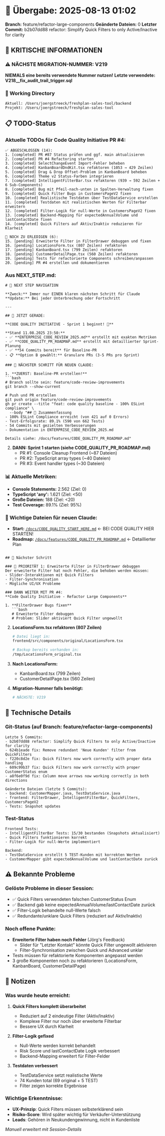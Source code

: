 # 🤝 Übergabe: 2025-08-13 01:02
**Branch:** feature/refactor-large-components
**Geänderte Dateien:** 0
**Letzter Commit:** b2b07dd88 refactor: Simplify Quick Filters to only Active/Inactive for clarity

## 🚨 KRITISCHE INFORMATIONEN

### ⚠️ NÄCHSTE MIGRATION-NUMMER: V219
**NIEMALS eine bereits verwendete Nummer nutzen!**
**Letzte verwendete: V218__fix_audit_trail_trigger.sql**

### 📍 Working Directory
```
Aktuell: /Users/joergstreeck/freshplan-sales-tool/backend
Projekt: /Users/joergstreeck/freshplan-sales-tool
```

## 📋 TODO-Status

### Aktuelle TODOs für Code Quality Initiative PR #4:
```
✅ ABGESCHLOSSEN (14):
1. [completed] PR #87 Status prüfen und ggf. main aktualisieren
2. [completed] PR #4 Refactoring starten
3. [completed] SelectChangeEvent Import-Fehler beheben
4. [completed] KanbanBoardDndKit.tsx refaktoren (1053 → 429 Zeilen)
5. [completed] Drag & Drop Offset-Problem in KanbanBoard beheben
6. [completed] Theme v2 Status-Farben integrieren
7. [completed] IntelligentFilterBar.tsx refaktoren (939 → 592 Zeilen + 6 Sub-Components)
8. [completed] Bug mit Pfeil-nach-unten in Spalten-Verwaltung fixen
9. [completed] Quick Filter Bugs in CustomersPageV2 fixen
10. [completed] Realistische Testdaten über TestDataService erstellen
11. [completed] Testdaten mit realistischen Werten für Filterbar erweitern
12. [completed] Filter-Logik für null-Werte in CustomersPageV2 fixen
13. [completed] Backend-Mapping für expectedAnnualVolume und lastContactDate fixen
14. [completed] Quick Filters auf Aktiv/Inaktiv reduzieren für Klarheit

🔄 NOCH ZU ERLEDIGEN (6):
15. [pending] Erweiterte Filter in FilterDrawer debuggen und fixen
16. [pending] LocationsForm.tsx (807 Zeilen) refaktoren
17. [pending] KanbanBoard.tsx (799 Zeilen) refaktoren
18. [pending] CustomerDetailPage.tsx (560 Zeilen) refaktoren
19. [pending] Tests für refactorierte Components schreiben/anpassen
20. [pending] PR #4 erstellen und dokumentieren
```

### Aus NEXT_STEP.md:
```
# 🧭 NEXT STEP NAVIGATION

**Zweck:** Immer nur EINEN klaren nächsten Schritt für Claude
**Update:** Bei jeder Unterbrechung oder Fortschritt

---

## 🎯 JETZT GERADE:

**CODE QUALITY INITIATIVE - Sprint 1 beginnt! 🚀**

**Stand 11.08.2025 23:50:**
- ✅ **ENTERPRISE_CODE_REVIEW_2025.md** erstellt mit exakten Metriken
- ✅ **CODE_QUALITY_PR_ROADMAP.md** erstellt mit detaillierter Sprint-Planung
- ✅ **54 Commits bereit** für Baseline-PR
- 📋 **Option B gewählt:** Granulare PRs (3-5 PRs pro Sprint)

### 🚨 NÄCHSTER SCHRITT FÜR NEUEN CLAUDE:

1. **ZUERST: Baseline-PR erstellen!**
```bash
# Branch sollte sein: feature/code-review-improvements
git branch --show-current

# Push und PR erstellen
git push origin feature/code-review-improvements
gh pr create --title "feat: code quality baseline - 100% ESLint compliance" \
  --body "## 🎯 Zusammenfassung
- 100% ESLint Compliance erreicht (von 421 auf 0 Errors)
- Test-Erfolgsrate: 89.1% (590 von 662 Tests)
- 54 Commits mit gezielten Verbesserungen
- Dokumentation in ENTERPRISE_CODE_REVIEW_2025.md

Details siehe: /docs/features/CODE_QUALITY_PR_ROADMAP.md"
```

2. **DANN: Sprint 1 starten (siehe CODE_QUALITY_PR_ROADMAP.md)**
   - PR #1: Console Cleanup Frontend (~87 Dateien)
   - PR #2: TypeScript array types (~40 Dateien)  
   - PR #3: Event handler types (~30 Dateien)

### 📊 Aktuelle Metriken:
- **Console Statements:** 2.562 (Ziel: 0)
- **TypeScript 'any':** 1.621 (Ziel: <50)
- **Große Dateien:** 188 (Ziel: <20)
- **Test Coverage:** 89.1% (Ziel: 95%)

### 📍 Wichtige Dateien für neuen Claude:
- **Start:** [`/docs/CODE_QUALITY_START_HERE.md`](/docs/CODE_QUALITY_START_HERE.md) ← BEI CODE QUALITY HIER STARTEN!
- **Roadmap:** [`/docs/features/CODE_QUALITY_PR_ROADMAP.md`](/docs/features/CODE_QUALITY_PR_ROADMAP.md) ← Detaillierter Plan
```

## 🎯 Nächster Schritt

### 🚨 PRIORITÄT 1: Erweiterte Filter in FilterDrawer debuggen
Der erweiterte Filter hat noch Fehler, die behoben werden müssen:
- Slider-Interaktionen mit Quick Filters
- Filter-Synchronisation
- Mögliche UI/UX Probleme

### DANN WEITER MIT PR #4:
**Code Quality Initiative - Refactor Large Components**

1. **FilterDrawer Bugs fixen**
   ```bash
   # Erweiterte Filter debuggen
   # Problem: Slider aktiviert Quick Filter ungewollt
   ```

2. **LocationsForm.tsx refaktoren (807 Zeilen)**
   ```bash
   # Datei liegt in:
   frontend/src/components/original/LocationsForm.tsx
   
   # Backup bereits vorhanden in:
   /tmp/LocationsForm_original.tsx
   ```

3. **Nach LocationsForm:**
   - KanbanBoard.tsx (799 Zeilen)
   - CustomerDetailPage.tsx (560 Zeilen)

4. **Migration-Nummer falls benötigt:**
   ```bash
   # NÄCHSTE: V219
   ```

## 🔧 Technische Details

### Git-Status (auf Branch: feature/refactor-large-components)
```
Letzte 5 Commits:
- b2b07dd88 refactor: Simplify Quick Filters to only Active/Inactive for clarity
- 624b1eade fix: Remove redundant 'Neue Kunden' filter from QuickFilters
- f220c8d2e fix: Quick Filters now work correctly with proper data handling
- 609c99b37 fix: Quick Filters now work correctly with proper CustomerStatus enum
- a8f6e0f9d fix: Column move arrows now working correctly in both directions

Geänderte Dateien (letzte 5 Commits):
- backend: CustomerMapper.java, TestDataService.java
- frontend: FilterDrawer, IntelligentFilterBar, QuickFilters, CustomersPageV2
- Tests: Snapshot updates
```

### Test-Status
```
Frontend Tests:
- IntelligentFilterBar Tests: 15/30 bestanden (Snapshots aktualisiert)
- Quick Filters funktionieren korrekt
- Filter-Logik für null-Werte implementiert

Backend:
- TestDataService erstellt 5 TEST-Kunden mit korrekten Werten
- CustomerMapper gibt expectedAnnualVolume und lastContactDate zurück
```

## ⚠️ Bekannte Probleme

### Gelöste Probleme in dieser Session:
- ✅ Quick Filters verwendeten falschen CustomerStatus Enum
- ✅ Backend gab keine expectedAnnualVolume/lastContactDate zurück
- ✅ Filter-Logik behandelte null-Werte falsch
- ✅ Redundante/unklare Quick Filters (reduziert auf Aktiv/Inaktiv)

### Noch offene Punkte:
- **Erweiterte Filter haben noch Fehler** (Jörg's Feedback)
  - Slider für "Letzter Kontakt" könnte Quick Filter ungewollt aktivieren
  - Filter-Synchronisation zwischen Quick und Advanced unklar
- Tests müssen für refaktorierte Komponenten angepasst werden
- 3 große Komponenten noch zu refaktorieren (LocationsForm, KanbanBoard, CustomerDetailPage)

## 📝 Notizen

### Was wurde heute erreicht:
1. **Quick Filters komplett überarbeitet**
   - Reduziert auf 2 eindeutige Filter (Aktiv/Inaktiv)
   - Komplexe Filter nur noch über erweiterte Filterbar
   - Bessere UX durch Klarheit

2. **Filter-Logik gefixed**
   - Null-Werte werden korrekt behandelt
   - Risk Score und lastContactDate Logik verbessert
   - Backend-Mapping erweitert für Filter-Felder

3. **Testdaten verbessert**
   - TestDataService setzt realistische Werte
   - 74 Kunden total (69 original + 5 TEST)
   - Filter zeigen korrekte Ergebnisse

### Wichtige Erkenntnisse:
- **UX-Prinzip**: Quick Filters müssen selbsterklärend sein
- **Risiko-Score**: Wird später wichtig für Verkäufer-Unterstützung
- **Leads**: Gehören in Neukundengewinnung, nicht in Kundenliste

_Manuell erweitert mit Session-Details_
